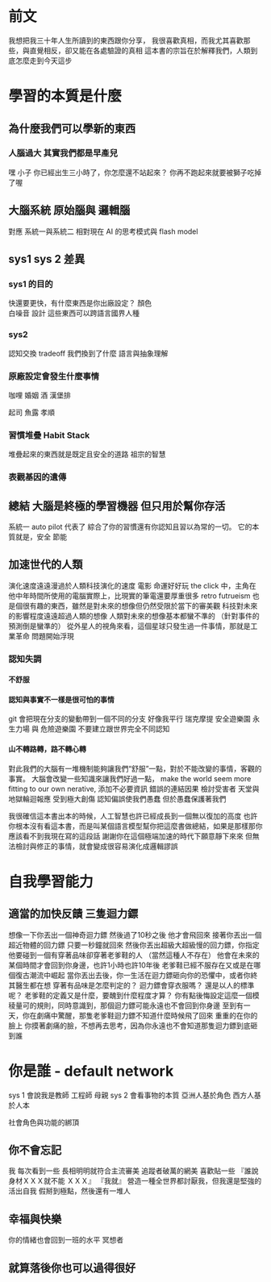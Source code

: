 # 前文
我想把我三十年人生所讀到的東西跟你分享，
我很喜歡真相，而我尤其喜歡那些，與直覺相反，卻又能在各處驗證的真相
這本書的宗旨在於解釋我們，人類到底怎麼走到今天這步

# 學習的本質是什麼

## 為什麼我們可以學新的東西

### 人腦過大 其實我們都是早產兒
嘿 小子 你已經出生三小時了，你怎麼還不站起來？ 你再不跑起來就要被獅子吃掉了喔

## 大腦系統 原始腦與 邏輯腦 
對應 系統一與系統二 
相對現在 AI 的思考模式與 flash model 

## sys1 sys 2 差異 

###  sys1 的目的
快還要更快，有什麼東西是你出廠設定？
顏色  
白噪音
設計 這些東西可以跨語言國界人種

### sys2 
認知交換 tradeoff 我們換到了什麼 語言與抽象理解


### 原廠設定會發生什麼事情
咖哩 婚姻 酒 漢堡排

起司 魚露 孝順 

### 習慣堆疊 Habit Stack 
堆疊起來的東西就是既定且安全的道路
祖宗的智慧
### 表觀基因的遺傳

## 總結 大腦是終極的學習機器 但只用於幫你存活
系統一 auto pilot 代表了 綜合了你的習慣還有你認知且習以為常的一切。 它的本質就是，安全 節能  



## 加速世代的人類
演化速度遠遠漫過於人類科技演化的速度
電影 命運好好玩 the click 中，主角在他中年時間所使用的電腦實際上，比現實的筆電還要厚重很多
retro futrueism 也是個很有趣的東西，雖然是對未來的想像但仍然受限於當下的審美觀
科技對未來的影響程度遠遠超過人類的想像 人類對未來的想像基本都蠻不準的 （針對事件的預測倒是蠻準的）
從外星人的視角來看，這個星球只發生過一件事情，那就是工業革命
問題開始浮現


### 認知失調
####  不舒服
####  認知與事實不一樣是很可怕的事情 
git 會把現在分支的變動帶到一個不同的分支
好像我平行
瑞克摩提 安全遊樂園 永生力場 與 危險遊樂園 不要建立跟世界完全不同認知
#### 山不轉路轉，路不轉心轉
對此我們的大腦有一堆機制能夠讓我們“舒服”一點，對於不能改變的事情，客觀的事實。
大腦會改變一些知識來讓我們好過一點，
make the world seem more fitting to our own nerative,
添加不必要資訊
錯誤的連結因果
檢討受害者 天堂與地獄輪迴報應 受到極大創傷
認知偏誤使我們愚蠢 但於愚蠢保護著我們



我很確信這本書出本的時候，人工智慧也許已經成長到一個無以復加的高度
也許你根本沒有看這本書，而是叫某個語言模型幫你把這麼書做總結，如果是那樣那你應該看不到我現在寫的這段話
謝謝你在這個極端加速的時代下願意靜下來來
但無法檢討與修正的事情，就會變成很容易演化成邏輯謬誤 


# 自我學習能力
## 適當的加快反饋 三隻迴力鏢
想像一下你丟出一個神奇迴力鏢 然後過了10秒之後 他才會飛回來
接著你丟出一個超近物體的回力鏢 只要一秒鐘就回來
然後你丟出超級大超級慢的回力鏢，你指定他要碰到一個有穿著品味卻穿著老爹鞋的人 （當然這種人不存在）
他會在未來的某個時間才會回到你身邊，也許1小時也許10年後 老爹鞋已經不服存在又或是在哪個復古潮流中崛起 
當你丟出去後，你一生活在迴力鏢砸向你的恐懼中，或者你終其醫生都在想 
穿著有品味是怎麼判定的？ 迴力鏢會穿衣服嗎？  還是以人的標準呢？ 老爹鞋的定義又是什麼，要醜到什麼程度才算？
你有點後悔設定這麼一個模稜量可的規則，同時意識到，那個迴力鏢可能永遠也不會回到你身邊
至到有一天，你在劇痛中驚醒，那隻老爹鞋迴力鏢不知道什麼時候飛了回來
重重的在你的臉上
你摸著劇痛的臉，不想再去思考，因為你永遠也不會知道那隻迴力鏢到底砸到誰

#   你是誰 - default network 
sys 1 會說我是教師 工程師 母親 
sys 2 會看事物的本質
亞洲人基於角色 西方人基於人本 

社會角色與功能的綁頂


## 你不會忘記 

我
每次看到一些
長相明明就符合主流審美 追蹤者破萬的網美 
喜歡貼一些 
『誰說身材ＸＸＸ就不能 ＸＸＸ』
『我就』
營造一種全世界都討厭我，但我還是堅強的活出自我 
假掰到極點，然後還有一堆人

## 幸福與快樂

你的情緒也會回到一班的水平
冥想者

## 就算落後你也可以過得很好
